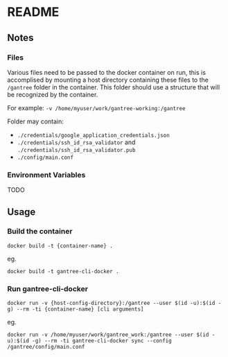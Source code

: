 # README #

## Notes

### Files
Various files need to be passed to the docker container on run, this is accomplised by mounting a host directory containing these files to the `/gantree` folder in the container. This folder should use a structure that will be recognized by the container.

For example:
`-v /home/myuser/work/gantree-working:/gantree`

Folder may contain:
- `./credentials/google_application_credentials.json`
- `./credentials/ssh_id_rsa_validator` and `./credentials/ssh_id_rsa_validator.pub`
- `./config/main.conf`

### Environment Variables
TODO

## Usage

### Build the container
```
docker build -t {container-name} .
```

eg.
```
docker build -t gantree-cli-docker .
```

### Run gantree-cli-docker
```
docker run -v {host-config-directory}:/gantree --user $(id -u):$(id -g) --rm -ti {container-name} [cli arguments]
```

eg.
```
docker run -v /home/myuser/work/gantree_work:/gantree --user $(id -u):$(id -g) --rm -ti gantree-cli-docker sync --config /gantree/config/main.conf
```


